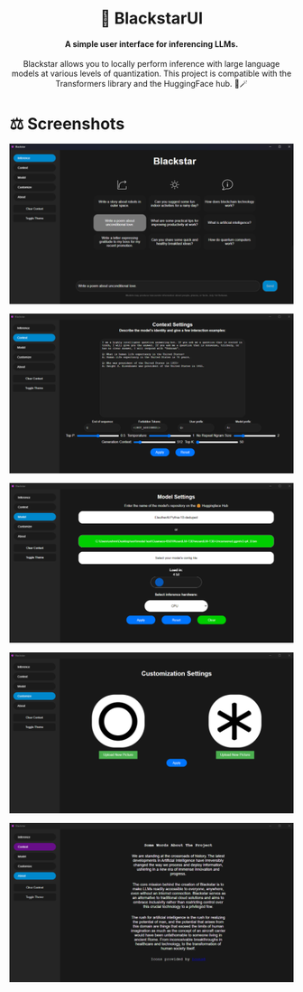 <div align="center">

# 🌌 BlackstarUI 

#### A simple user interface for inferencing LLMs.

Blackstar allows you to locally perform inference with large language models at various levels of quantization.
This project is compatible with the Transformers library and the HuggingFace hub. 🤗🪄

</div>

# ⚖️ Screenshots 

![Screenshot](https://github.com/skylersterling/BlackstarUI/blob/main/screenshots/2.png?raw=true)

![Screenshot](https://github.com/skylersterling/BlackstarUI/blob/main/screenshots/2C.png?raw=true)

![Screenshot](https://github.com/skylersterling/BlackstarUI/blob/main/screenshots/3.png?raw=true)

![Screenshot](https://github.com/skylersterling/BlackstarUI/blob/main/screenshots/4.png?raw=true)

![Screenshot](https://github.com/skylersterling/BlackstarUI/blob/main/screenshots/5.png?raw=true)
